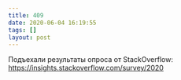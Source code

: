 ```yaml
---
title: 409
date: 2020-06-04 16:19:55
tags: []
layout: post
---
```


Подъехали результаты опроса от StackOverflow:
<https://insights.stackoverflow.com/survey/2020>
